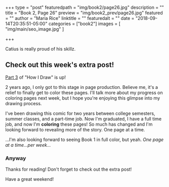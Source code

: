 +++
type = "post"
featuredpath = "img/book2/page26.jpg"
description = ""
title = "Book 2, Page 26"
preview = "img/book2_prev/page26.jpg"
featured = ""
author = "Maria Rice"
linktitle = ""
featuredalt = ""
date = "2018-09-14T20:35:51-05:00"
categories = ["book2"]
images = [ "img/main/seo_image.jpg" ]

+++

Catius is really proud of his skillz.

## Check out this week's extra post! 
 
[Part 3](https://mcrice123.github.io/morphic/blog/how-i-draw-part-3/) of "How I Draw" is up!

2 years ago, I only got to this stage in page production. 
Believe me, it's a relief to finally get to color these 
pages. I'll talk more about my progress on coloring pages 
next week, but I hope you're enjoying this glimpse into my 
drawing process. 

I've been drawing this comic for two years between 
college semesters, summer classes, and a part-time job. Now 
I'm graduated, I have a full time job, and now I'm **coloring**
these pages! So much has changed and I'm looking forward to 
revealing more of the story. One page at a time.

...I'm also looking forward to seeing Book 1 in full color, 
but yeah. _One page at a time...per week..._

### Anyway

Thanks for reading! Don't forget to check out the extra post!

Have a great weekend!


